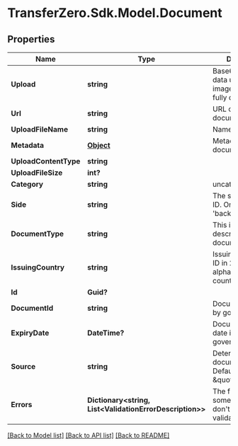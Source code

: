 
# TransferZero.Sdk.Model.Document

## Properties

Name | Type | Description | Notes
------------ | ------------- | ------------- | -------------
**Upload** | **string** | Base64 encoded data uri of an image/pdf file or a fully qualified url | 
**Url** | **string** | URL of the document location | [optional] 
**UploadFileName** | **string** | Name of the upload | 
**Metadata** | [**Object**](.md) | Metadata of document | [optional] 
**UploadContentType** | **string** |  | [optional] 
**UploadFileSize** | **int?** |  | [optional] 
**Category** | **string** | uncategorised | [optional] 
**Side** | **string** | The side of the KYC ID. One of &#39;front&#39; or &#39;back&#39; | [optional] 
**DocumentType** | **string** | This is a brief description of the document type | [optional] 
**IssuingCountry** | **string** | Issuing country of ID in 2-character alpha ISO 3166-2 country format | [optional] 
**Id** | **Guid?** |  | [optional] 
**DocumentId** | **string** | Document ID issued by government | [optional] 
**ExpiryDate** | **DateTime?** | Document expiry date issued by government | [optional] 
**Source** | **string** | Determines the document&#39;s source. Default value \&quot;Manual\&quot; | [optional] 
**Errors** | **Dictionary&lt;string, List&lt;ValidationErrorDescription&gt;&gt;** | The fields that have some problems and don&#39;t pass validation | [optional] 

[[Back to Model list]](../README.md#documentation-for-models)
[[Back to API list]](../README.md#documentation-for-api-endpoints)
[[Back to README]](../README.md)

